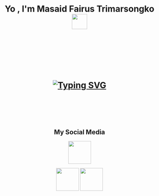 <h1 align="center"> Yo , I'm Masaid Fairus Trimarsongko <img src="https://media.tenor.com/_d0iCsfNE2IAAAAj/penguin-wave.gif" width="50"><h1>
  
<p align="center">
<img src="https://media.tenor.com/wN-FPJJTz28AAAAC/rgb-rainbow.gif" width="1000" height="5"><br><br>
  <p>

<br> 
    
<p align="center">
<a href="https://git.io/typing-svg"><img src="https://readme-typing-svg.herokuapp.com?font=IBM+Plex+Mono&size=30&pause=100&color=412FF7&center=true&vCenter=true&width=1000&lines=Hi!+There;Welcome+To+My+Page;I+am+interested+in+Programming+and+Technology;See+You!" alt="Typing SVG" /></a>
<p>

<br>
  
  <p align="center">
<img src="https://media.tenor.com/wN-FPJJTz28AAAAC/rgb-rainbow.gif" width="1000" height="5"><br>
  </p>

  <h2 align="center"> My Social Media </h2>

<p align="center">
<a href="https://www.linkedin.com/in/masaidfairustrimarsongko"><img src="https://media4.giphy.com/media/yDM1kJZthxFPoGDdmq/giphy.gif" width="75"/></a>
  </p>
  
 <p align="center">
<a href="https://www.instagram.com/msaidfairuss/"><img src="https://media0.giphy.com/media/jqVUX17Ze8mw0nXBbJ/giphy.gif?cid=ecf05e47gx8xt62jhjmvqactc81wo5y16mfktlsiaegu28ve&rid=giphy.gif&ct=s" width="75"/></a>
<a href="https://www.youtube.com/@masaidfairus"><img src="https://media2.giphy.com/media/v1.Y2lkPTc5MGI3NjExNDc4MGM1YzEyOWNmNWNhYTljOWIxMDU2ZDI0NTc2NThmZDYyMzQ0NyZjdD1z/rHd6LmPBedUbrtGAN7/giphy.gif" width="75"/></a>
  </p>
  
  
  
  
<!--
**MasaidFairus/MasaidFairus** is a ✨ _special_ ✨ repository because its `README.md` (this file) appears on your GitHub profile.

Here are some ideas to get you started:

- 🔭 I’m currently working on ...
- 🌱 I’m currently learning ...
- 👯 I’m looking to collaborate on ...
- 🤔 I’m looking for help with ...
- 💬 Ask me about ...
- 📫 How to reach me: ...
- 😄 Pronouns: ...
- ⚡ Fun fact: ...
-->
